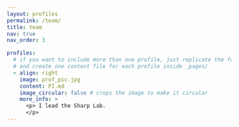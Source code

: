 ```yaml
---
layout: profiles
permalink: /team/
title: team
nav: true
nav_order: 3

profiles:
  # if you want to include more than one profile, just replicate the following block
  # and create one content file for each profile inside _pages/
  - align: right
    image: prof_pic.jpg
    content: PI.md
    image_circular: false # crops the image to make it circular
    more_info: >
      <p> I lead the Sharp Lab.
      </p>
---
```

